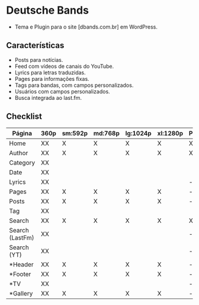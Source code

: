 # Deutsche Bands

-  Tema e Plugin para o site [dbands.com.br] em WordPress.

## Características

-  Posts para notícias.
-  Feed com vídeos de canais do YouTube.
-  Lyrics para letras traduzidas.
-  Pages para informações fixas.
-  Tags para bandas, com campos personalizados.
-  Usuários com campos personalizados.
-  Busca integrada ao last.fm.

## Checklist

| Página          | 360p | sm:592p | md:768p | lg:1024p | xl:1280p | Pag. | NOJS |
| --------------- | ---- | ------- | ------- | -------- | -------- | ---- | ---- |
| Home            | XX   | X       | X       | X        | X        | X    | X    |
| Author          | XX   | X       | X       | X        | X        | X    | X    |
| Category        | XX   |         |         |          |          |      | X    |
| Date            | XX   |         |         |          |          |      | X    |
| Lyrics          | XX   |         |         |          |          | -    | X    |
| Pages           | XX   | X       | X       | X        | X        | -    | X    |
| Posts           | XX   | X       | X       | X        | X        | -    | X    |
| Tag             | XX   |         |         |          |          |      | X    |
| Search          | XX   | X       | X       | X        | X        | X    | X    |
| Search (LastFm) | XX   |         |         |          |          | -    | X    |
| Search (YT)     | XX   |         |         |          |          | -    | X    |
| \*Header        | XX   | X       | X       | X        | X        | -    | X    |
| \*Footer        | XX   | X       | X       | X        | X        | -    | X    |
| \*TV            | XX   |         |         |          |          | -    | X    |
| \*Gallery       | XX   | X       | X       | X        | X        | -    | -    |
